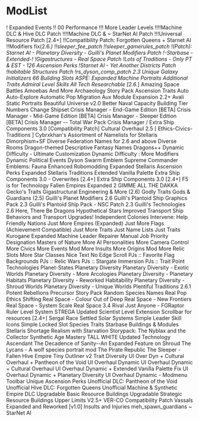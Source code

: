 # ModList
! Expanded Events
!! 00 Performance
!!! More Leader Levels
!!!!Machine DLC & Hive DLC Patch
!!!!Machine DLC & ~ StarNet AI Patch
!!!Universal Resource Patch [2.4+]
!!Compatibility Patch: Forgotten Queens + Starnet AI
!!Modifiers fix(2.6.*)
!!sleeper_fee_patch
!!sleeper_gamerules_patch
!(Patch): Starnet AI - Planetary Diversity - Guilli's Planet Modifiers Patch
!-Starbase - Extended-!
!Gigastructures - Real Space Patch
!Lots of Traditions - Only PT & EST - 126 Ascension Perks
!Starnet AI - Yet Another Districts Patch
!habitable Structures Patch
!rs_dyson_comp_patch
2.3 Unique Galaxy Initializers
66 Building Slots
ASPE: Expanded Machine Portraits
Additional Traits
Admiral Level Skills
All Tech Researchable [2.6.*]
Amazing Space Battles
Amoebas And More
Archaeology Story Pack
Ascension Traits
Auto Auto-Explore
Automatic Pop Migration
Aux Module Expansion 2.2+
Avali Static Portraits
Beautiful Universe v2.0
Better Naval Capacity
Building Tier Numbers
Change Shipset
Crisis Manager - End-Game Edition [BETA]
Crisis Manager - Mid-Game Edition [BETA]
Crisis Manager - Sleeper Edition [BETA]
Crisis Manager -- Total War Pack
Crisis Manager / Extra Ship Components 3.0 [Compatibility Patch]
Cultural Overhaul 2.5 [ Ethics-Civics-Traditions ]
Cybrxkhan's Assortment of Namelists for Stellaris
Dimorphism+SF
Diverse Federation Names for 2.6 and above
Diverse Rooms
Dragon-themed Descriptive Fantasy Names
Dragons++
Dynamic Difficulty - Ultimate Customization
Dynamic Difficulty : More Modifiers
Dynamic Political Events
Dyson Swarm
Emblem Supreme Commander
Emblems: Fauna
Enhanced Robomodding
Expanded Stellaris Ascension Perks
Expanded Stellaris Traditions
Extended Vanilla Palette
Extra Ship Components 3.0 - Overwrites [2.4+]
Extra Ship Components 3.0 [2.4+]
F5 is for Technology
Fallen Empires Expanded 2
GIMME ALL THE DAKKA
Gecko's Traits
Gigastructural Engineering & More (2.6)
Godly Traits
Gods & Guardians (2.5)
Guilli's Planet Modifiers 2.6
Guilli's Plantoid Ship Graphics Pack 2.3
Guilli's Plantoid Ship Pack - NSC Patch 2.3
Guilli's Technologies 2.6
Here, There Be Dragons
Hypothetical Stars
Improved Transport Ship Behaviors and Transport Upgrades!
Independent Colonies
Intervene: Help Friendly Nations
Just More Empires (Expanded)
Just More Flags (Achievement Compatible)
Just More Traits
Just Name Lists
Just Traits
Kurogane Expanded
Machine Leader Repairer
Manual Job Priority Designation
Masters of Nature
More AI Personalities
More Camera Control
More Civics
More Events Mod
More Insults
More Origins Mod
More Relic Slots
More Star Classes
Nice Text
No Edge Scroll
PJs :: Favorite Flag Backgrounds
PJs :: Relic Wars
PJs :: Stargate Immersion
PJs :: Trait Point Technologies
Planet-States
Planetary Diversity
Planetary Diversity - Exotic Worlds
Planetary Diversity - More Arcologies
Planetary Diversity - Planetary Habitats
Planetary Diversity - Reworked Habitability
Planetary Diversity - Shroud Worlds
Planetary Diversity - Unique Worlds
Plentiful Traditions 2.6.1
Potent Rebellions
Precursor Story Pack
Random Species Names
Real Pop Ethics Shifting
Real Space - Colour Out of Deep
Real Space - New Frontiers
Real Space - System Scale
Real Space 3.4
Rival Just Anyone - FGRaptor
Ruler Level System
STREGA Updated
Scientist Level Extension
Scrollbar for resources [2.4+]
Sergal Race
Settled Solar Systems
Simple Leader Skill Icons
Simple Locked Slot
Species Traits
Starbase Buildings & Modules
Stellaris Shortage Realism with Starvation
Storypack: The Nyblax and the Collector
Synthetic Age Mastery
TALL WHITE Updated
Technology Ascendant
The Decadence of Sanity--An Expanded Feature on Shroud
The Lycans - A wolf species portrait mod
The Pirate Republic
The Sleeper - Fallen Hive Empire
Tiny Outliner v2
Trait Diversity
UI Over Dyn + Cultural Overhaul + Pantheon of the Void
UI Overhaul Dynamic
UI Overhaul Dynamic + Cultural Overhaul
UI Overhaul Dynamic + Extended Vanilla Palette Fix
UI Overhaul Dynamic + Planetary Diversity
UI Overhaul Dynamic - Modmenu Toolbar
Unique Ascension Perks
Unofficial DLC: Pantheon of the Void
Unofficial Hive DLC: Forgotten Queens
Unofficial Machine & Synthetic Empire DLC
Upgradable Basic Resource Buildings
Upgradable Strategic Resource Buildings
Upper Limits V2.5+
VER-CO Compatibility Patch
Vassals Expanded and Reworked
[v1.0] Insults and Injuries
meh_spawn_guardians
~ StarNet AI
